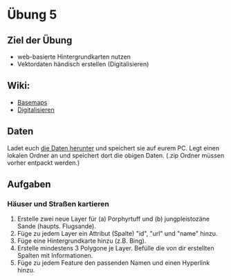 # Übung 5
## Ziel der Übung
* web-basierte Hintergrundkarten nutzen
* Vektordaten händisch erstellen (Digitalisieren)

## Wiki:
* [Basemaps](https://courses.gistools.geog.uni-heidelberg.de/giscience/gis-einfuehrung/wikis/qgis-Basemaps)
* [Digitalisieren](https://courses.gistools.geog.uni-heidelberg.de/giscience/gis-einfuehrung/wikis/qgis-Digitalisierung)

## Daten
Ladet euch [die Daten herunter](exercise_05_data.zip) und speichert sie auf eurem PC. Legt einen lokalen Ordner an und speichert dort die obigen Daten. (.zip Ordner müssen vorher entpackt werden.)


## Aufgaben
### Häuser und Straßen kartieren

1. Erstelle zwei neue Layer für (a) Porphyrtuff und (b) jungpleistozäne Sande (haupts. Flugsande).
2. Füge zu jedem Layer ein Attribut (Spalte) "id", "url" und "name" hinzu.
3. Füge eine Hintergrundkarte hinzu (z.B. Bing).
4. Erstelle mindestens 3 Polygone je Layer. Befülle die von dir erstellten Spalten mit Informationen.
5. Füge zu jedem Feature den passenden Namen und einen Hyperlink hinzu.
